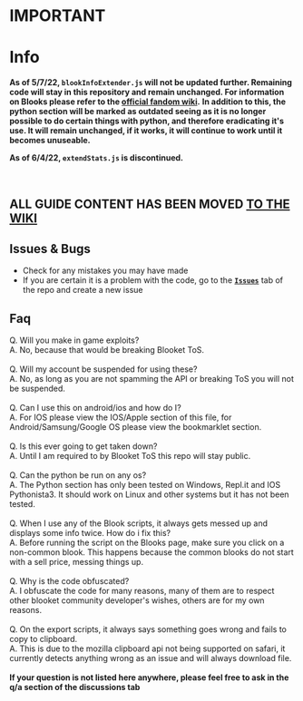 # **IMPORTANT**

# **Info**
**As of 5/7/22, `blookInfoExtender.js` will not be updated further. Remaining code will stay in this repository and remain unchanged. For information on Blooks please refer to the [official fandom wiki](https://blooket.fandom.com/Blooket_Wiki).**
**In addition to this, the python section will be marked as outdated seeing as it is no longer possible to do certain things with python, and therefore eradicating it's use. It will remain unchanged, if it works, it will continue to work until it becomes unuseable.**
</br>

**As of 6/4/22, `extendStats.js` is discontinued.**

</br>

##  ALL GUIDE CONTENT HAS BEEN MOVED [TO THE WIKI](https://github.com/GooseterV/Blooket/wiki/)



## Issues & Bugs
- Check for any mistakes you may have made 
- If you are certain it is a problem with the code, go to the [**`Issues`**](https://github.com/GooseterV/Blooket/issues/new) tab of the repo and create a new issue


## Faq

Q. Will you make in game exploits?
</br>
A. No, because that would be breaking Blooket ToS.
</br>
</br>
Q. Will my account be suspended for using these?
</br>
A. No, as long as you are not spamming the API or breaking ToS you will not be suspended.
</br>
</br>
Q. Can I use this on android/ios and how do I?
</br>
A. For IOS please view the IOS/Apple section of this file, for Android/Samsung/Google OS please view the bookmarklet section.
</br>
</br>
Q. Is this ever going to get taken down?
</br>
A. Until I am required to by Blooket ToS this repo will stay public.
</br>
</br>
Q. Can the python be run on any os?
</br>
A. The Python section has only been tested on Windows, Repl.it and IOS Pythonista3. It should work on Linux and other systems but it has not been tested.
</br>
</br>
Q. When I use any of the Blook scripts, it always gets messed up and displays some info twice. How do i fix this?
</br>
A. Before running the script on the Blooks page, make sure you click on a non-common blook. This happens because the common blooks do not start with a sell price, messing things up.
</br>
</br>
Q. Why is the code obfuscated?
</br>
A. I obfuscate the code for many reasons, many of them are to respect other blooket community developer's wishes, others are for my own reasons.
</br>
</br>
Q. On the export scripts, it always says something goes wrong and fails to copy to clipboard.
</br>
A. This is due to the mozilla clipboard api not being supported on safari, it currently detects anything wrong as an issue and will always download file.
</br>
</br>
**If your question is not listed here anywhere, please feel free to ask in the q/a section of the discussions tab**


